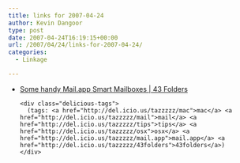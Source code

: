 ```yaml
---
title: links for 2007-04-24
author: Kevin Dangoor
type: post
date: 2007-04-24T16:19:15+00:00
url: /2007/04/24/links-for-2007-04-24/
categories:
  - Linkage

---
```

<ul class="delicious">
  <li>
    <div class="delicious-link">
      <a href="http://www.43folders.com/2007/04/23/mail-smart-folders/">Some handy Mail.app Smart Mailboxes | 43 Folders</a>
    </div>
    
    <div class="delicious-tags">
      (tags: <a href="http://del.icio.us/tazzzzz/mac">mac</a> <a href="http://del.icio.us/tazzzzz/mail">mail</a> <a href="http://del.icio.us/tazzzzz/tips">tips</a> <a href="http://del.icio.us/tazzzzz/osx">osx</a> <a href="http://del.icio.us/tazzzzz/mail.app">mail.app</a> <a href="http://del.icio.us/tazzzzz/43folders">43folders</a>)
    </div>
  </li>
</ul>
